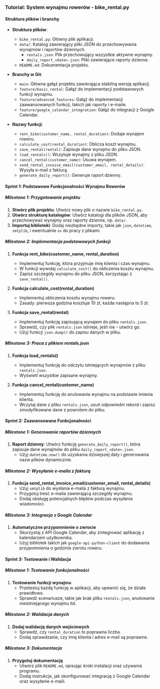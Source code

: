 ### Tutorial: System wynajmu rowerów - bike_rental.py

#### Struktura plików i branchy
- **Struktura plików**:
  - `bike_rental.py`: Główny plik aplikacji.
  - `data/`: Katalog zawierający pliki JSON do przechowywania wynajmów i raportów dziennych.
    - `rentals.json`: Plik przechowujący wszystkie aktywne wynajmy.
    - `daily_report_<date>.json`: Pliki zawierające raporty dzienne.
  - `README.md`: Dokumentacja projektu.

- **Branchy w Git**:
  - `main`: Główna gałąź projektu zawierająca stabilną wersję aplikacji.
  - `feature/basic_rental`: Gałąź do implementacji podstawowych funkcji wynajmu.
  - `feature/advanced_features`: Gałąź do implementacji zaawansowanych funkcji, takich jak raporty i e-maile.
  - `feature/google_calendar_integration`: Gałąź do integracji z Google Calendar.

- **Nazwy funkcji**:
  - `rent_bike(customer_name, rental_duration)`: Dodaje wynajem roweru.
  - `calculate_cost(rental_duration)`: Oblicza koszt wynajmu.
  - `save_rental(rental)`: Zapisuje dane wynajmu do pliku JSON.
  - `load_rentals()`: Wczytuje wynajmy z pliku JSON.
  - `cancel_rental(customer_name)`: Usuwa wynajem.
  - `send_rental_invoice_email(customer_email, rental_details)`: Wysyła e-mail z fakturą.
  - `generate_daily_report()`: Generuje raport dzienny.

#### Sprint 1: Podstawowe Funkcjonalności Wynajmu Rowerów

##### Milestone 1: Przygotowanie projektu
1. **Stwórz plik projektu**: Utwórz nowy plik o nazwie `bike_rental.py`.
2. **Utwórz strukturę katalogów**: Utwórz katalogi dla plików JSON, aby przechowywać wynajmy oraz raporty dzienne, np. `data/`.
3. **Importuj biblioteki**: Dodaj niezbędne importy, takie jak `json`, `datetime`, `smtplib`, i ewentualnie `os` do pracy z plikami.

##### Milestone 2: Implementacja podstawowych funkcji
1. **Funkcja rent_bike(customer_name, rental_duration)**
   - Implementuj funkcję, która przyjmuje imię klienta i czas wynajmu.
   - W funkcji wywołaj `calculate_cost()` do obliczenia kosztu wynajmu.
   - Zapisz szczegóły wynajmu do pliku JSON, korzystając z `save_rental()`.

2. **Funkcja calculate_cost(rental_duration)**
   - Implementuj obliczenia kosztu wynajmu roweru.
   - Zasady: pierwsza godzina kosztuje 10 zł, każda następna to 5 zł.

3. **Funkcja save_rental(rental)**
   - Implementuj funkcję zapisującą wynajem do pliku `rentals.json`.
   - Sprawdź, czy plik `rentals.json` istnieje, jeśli nie - utwórz go.
   - Użyj funkcji `json.dump()` do zapisu danych w pliku.

##### Milestone 3: Praca z plikiem rentals.json
1. **Funkcja load_rentals()**
   - Implementuj funkcję do odczytu istniejących wynajmów z pliku `rentals.json`.
   - Wyświetl wszystkie zapisane wynajmy.

2. **Funkcja cancel_rental(customer_name)**
   - Implementuj funkcję do anulowania wynajmu na podstawie imienia klienta.
   - Wczytaj dane z pliku `rentals.json`, usuń odpowiedni rekord i zapisz zmodyfikowane dane z powrotem do pliku.


#### Sprint 2: Zaawansowane Funkcjonalności

##### Milestone 1: Generowanie raportów dziennych
1. **Raport dzienny**: Utwórz funkcję `generate_daily_report()`, która zapisuje dane wynajmów do pliku `daily_report_<date>.json`.
   - Użyj `datetime.now()` do uzyskania dzisiejszej daty i generowania nazw plików dynamicznie.

##### Milestone 2: Wysyłanie e-maila z fakturą
1. **Funkcja send_rental_invoice_email(customer_email, rental_details)**
   - Użyj `smtplib` do wysłania e-maila z fakturą wynajmu.
   - Przygotuj treść e-maila zawierającą szczegóły wynajmu.
   - Dodaj obsługę potencjalnych błędów podczas wysyłania wiadomości.

##### Milestone 3: Integracja z Google Calendar
1. **Automatyczne przypomnienie o zwrocie**
   - Skorzystaj z API Google Calendar, aby zintegrować aplikację z kalendarzem użytkownika.
   - Użyj bibliotek takich jak `google-api-python-client` do dodawania przypomnienia o godzinie zwrotu roweru.


#### Sprint 3: Testowanie i Walidacja

##### Milestone 1: Testowanie funkcjonalności
1. **Testowanie funkcji wynajmu**
   - Przetestuj każdą funkcję w aplikacji, aby upewnić się, że działa prawidłowo.
   - Sprawdź scenariusze, takie jak brak pliku `rentals.json`, anulowanie nieistniejącego wynajmu itd.

##### Milestone 2: Walidacja danych
1. **Dodaj walidację danych wejściowych**
   - Sprawdź, czy `rental_duration` to poprawna liczba.
   - Dodaj sprawdzanie, czy imię klienta i adres e-mail są poprawne.

##### Milestone 3: Dokumentacja
1. **Przygotuj dokumentację**
   - Utwórz plik `README.md`, opisując kroki instalacji oraz używania programu.
   - Dodaj instrukcje, jak skonfigurować integrację z Google Calendar oraz wysyłanie e-maili.

